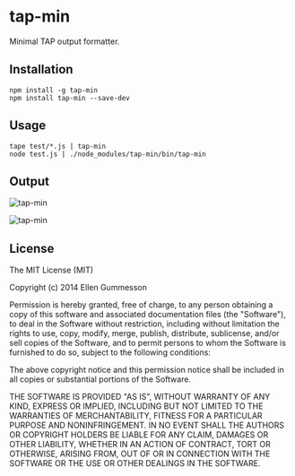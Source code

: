 # tap-min

Minimal TAP output formatter.

## Installation

~~~ text
npm install -g tap-min
npm install tap-min --save-dev
~~~

## Usage

~~~ text
tape test/*.js | tap-min
node test.js | ./node_modules/tap-min/bin/tap-min
~~~

## Output

![tap-min](http://i.imgur.com/x7G4thJ.png)

![tap-min](http://i.imgur.com/dgII7bF.png)

## License

The MIT License (MIT)

Copyright (c) 2014 Ellen Gummesson

Permission is hereby granted, free of charge, to any person obtaining a copy
of this software and associated documentation files (the "Software"), to deal
in the Software without restriction, including without limitation the rights
to use, copy, modify, merge, publish, distribute, sublicense, and/or sell
copies of the Software, and to permit persons to whom the Software is
furnished to do so, subject to the following conditions:

The above copyright notice and this permission notice shall be included in
all copies or substantial portions of the Software.

THE SOFTWARE IS PROVIDED "AS IS", WITHOUT WARRANTY OF ANY KIND, EXPRESS OR
IMPLIED, INCLUDING BUT NOT LIMITED TO THE WARRANTIES OF MERCHANTABILITY,
FITNESS FOR A PARTICULAR PURPOSE AND NONINFRINGEMENT. IN NO EVENT SHALL THE
AUTHORS OR COPYRIGHT HOLDERS BE LIABLE FOR ANY CLAIM, DAMAGES OR OTHER
LIABILITY, WHETHER IN AN ACTION OF CONTRACT, TORT OR OTHERWISE, ARISING FROM,
OUT OF OR IN CONNECTION WITH THE SOFTWARE OR THE USE OR OTHER DEALINGS IN
THE SOFTWARE.
